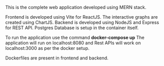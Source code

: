 This is the complete web application developed using MERN stack.

Frontend is developed using Vite for ReactJS. The interactive graphs are created using ChartJS.
Backend is developed using NodeJS and Express for REST API.
Postgres Database is setup in the container itself.

To run the application use the command 
  **docker-compose up**
The application will run on localhost:8080 and Rest APIs will work on localhost:3000 as per the docker setup.

Dockerfiles are present in frontend and backend.



